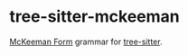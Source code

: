 # tree-sitter-mckeeman

[McKeeman Form] grammar for [tree-sitter].


[tree-sitter]: https://github.com/tree-sitter/tree-sitter
[McKeeman Form]: https://www.crockford.com/mckeeman.html

